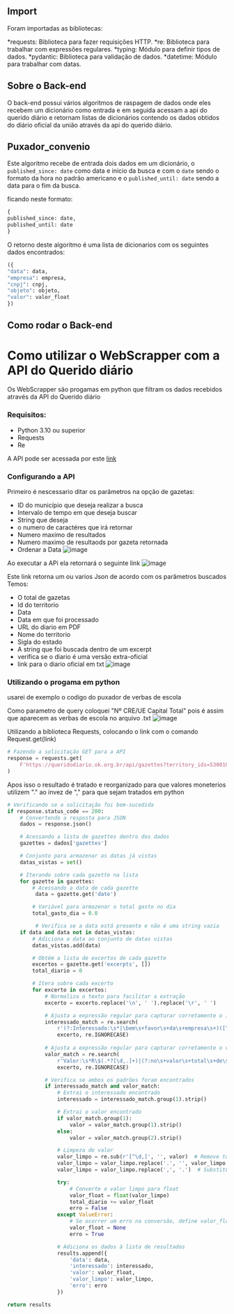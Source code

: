 ## Import
Foram importadas as bibliotecas:

*requests: Biblioteca para fazer requisições HTTP.
*re: Biblioteca para trabalhar com expressões regulares.
*typing: Módulo para definir tipos de dados.
*pydantic: Biblioteca para validação de dados.
*datetime: Módulo para trabalhar com datas.

## Sobre o Back-end

O back-end possui vários algoritmos de raspagem de dados onde eles recebem um dicionário como entrada e em seguida acessam 
a api do querido diário e retornam listas de dicionários contendo os dados obtidos do diário oficial da união através da api do querido diário. 

 
## Puxador_convenio

Este algoritmo recebe de entrada dois dados em um dicionário, o `published_since: date` como data e inicio da busca e com o `date` sendo o formato da hora no padrão americano e o `published_until: date` sendo a data para o fim da busca.

ficando neste formato:

```python
{
published_since: date,
published_until: date
}
```

O retorno deste algoritmo é uma lista de dicionarios com os seguintes dados encontrados:

```python
({
"data": data,
"empresa": empresa,
"cnpj": cnpj,
"objeto": objeto,
"valor": valor_float
})
```



## Como rodar o Back-end


<h1>Como utilizar o WebScrapper com a API do Querido diário</h1>


Os WebScrapper são progamas em python que filtram os dados recebidos através da API do Querido diário



### Requisitos:
+ Python 3.10 ou superior
+ Requests
+ Re

A API pode ser acessada por este [link](https://queridodiario.ok.org.br/api/docs#/)

### Configurando a API
Primeiro é nescessario ditar os parâmetros na opção de gazetas:
+ ID do município que deseja realizar a busca
+ Intervalo de tempo em que deseja buscar
+ String que deseja
+ o numero de caractéres que irá retornar
+ Numero maximo de resultados
+ Numero maximo de resultaods por gazeta retornada
+ Ordenar a Data
![image](https://github.com/user-attachments/assets/74b48bc4-5ba7-49fd-97c3-1593f1bf837f)


Ao executar a APi ela retornará o seguinte link
![image](https://github.com/user-attachments/assets/ebde8164-2ee5-4fb0-8aa6-14b82f64397b)

Este link retorna um ou varios Json de acordo com os parâmetros buscados
Temos:
+ O total de gazetas
+ Id do territorio
+ Data
+ Data em que foi processado
+ URL do diario em PDF
+ Nome do territorio
+ Sigla do estado
+ A string que foi buscada dentro de um excerpt
+ verifica se o diario é uma versão extra-oficial
+ link para o diario oficial em txt
![image](https://github.com/user-attachments/assets/bfbb22ea-9022-4aa9-a624-abbf30eeeffc)


### Utilizando o progama em python

usarei de exemplo o codigo do puxador de verbas de escola

Como parametro de query coloquei "Nº CRE/UE Capital Total" pois é assim que aparecem as verbas de escola no arquivo .txt
![image](https://github.com/user-attachments/assets/517990ca-08ec-49fb-a65a-836e708e3e53)


Utilizando a biblioteca Requests, colocando o link com o comando Request.get(link)
~~~Python
# Fazendo a solicitação GET para a API
response = requests.get(
    F'https://queridodiario.ok.org.br/api/gazettes?territory_ids=5300108&published_since=2023-06-26&published_until=2023-06-30&querystring=%22RECONHECIMENTO%20DE%20D%C3%8DVIDA%22&excerpt_size=500&number_of_excerpts=100000&pre_tags=&post_tags=&size=10000&sort_by=descending_date'
)

~~~

Apos isso o resultado é tratado e reorganizado para que valores moneterios utilizem "." ao invez de "," para que sejam tratados em python

~~~Python
# Verificando se a solicitação foi bem-sucedida
if response.status_code == 200:
    # Convertendo a resposta para JSON
    dados = response.json()

    # Acessando a lista de gazettes dentro dos dados
    gazettes = dados['gazettes']

    # Conjunto para armazenar as datas já vistas
    datas_vistas = set()

    # Iterando sobre cada gazette na lista
    for gazette in gazettes:
        # Acessando a data de cada gazette
         data = gazette.get('date')

        # Variável para armazenar o total gasto no dia
        total_gasto_dia = 0.0

         # Verifica se a data está presente e não é uma string vazia
    if data and data not in datas_vistas:
        # Adiciona a data ao conjunto de datas vistas
        datas_vistas.add(data)

        # Obtém a lista de excertos de cada gazette
        excertos = gazette.get('excerpts', [])
        total_diario = 0

        # Itera sobre cada excerto
        for excerto in excertos:
            # Normaliza o texto para facilitar a extração
            excerto = excerto.replace('\n', ' ').replace('\r', ' ')

            # Ajusta a expressão regular para capturar corretamente o interessado
            interessado_match = re.search(
                r'(?:Interessado:\s*|\bem\s+favor\s+da\s+empresa\s+)([^\.,\n]+(?:[^\.,\n]+)*)',
                excerto, re.IGNORECASE)
            
            # Ajusta a expressão regular para capturar corretamente o valor
            valor_match = re.search(
                r'Valor:\s*R\$(.*?[\d,.]+)|(?:no\s+valor\s+total\s+de\s+R\$(.*?[\d,.]+))',
                excerto, re.IGNORECASE)

            # Verifica se ambos os padrões foram encontrados
            if interessado_match and valor_match:
                # Extrai o interessado encontrado
                interessado = interessado_match.group(1).strip()

                # Extrai o valor encontrado
                if valor_match.group(1):
                    valor = valor_match.group(1).strip()
                else:
                    valor = valor_match.group(2).strip()

                # Limpeza do valor
                valor_limpo = re.sub(r'[^\d,]', '', valor)  # Remove todos os caracteres não numéricos, exceto vírgula
                valor_limpo = valor_limpo.replace('.', '', valor_limpo.count(',') - 1)  # Remove pontos de milhar, mantém apenas o último
                valor_limpo = valor_limpo.replace(',', '.')  # Substitui vírgula por ponto decimal

                try:
                    # Converte o valor limpo para float
                    valor_float = float(valor_limpo)
                    total_diario += valor_float
                    erro = False
                except ValueError:
                    # Se ocorrer um erro na conversão, define valor_float como None e erro como True
                    valor_float = None
                    erro = True

                # Adiciona os dados à lista de resultados
                results.append({
                    'data': data,
                    'interessado': interessado,
                    'valor': valor_float,
                    'valor_limpo': valor_limpo,
                    'erro': erro
                })

return results
                        